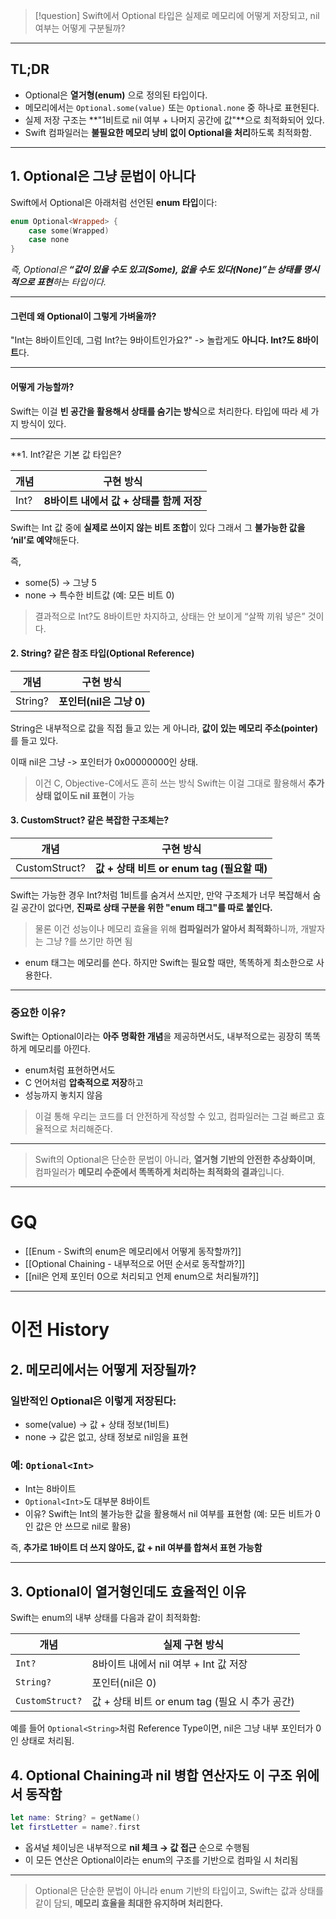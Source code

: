   
> [!question]
> Swift에서 Optional 타입은 실제로 메모리에 어떻게 저장되고, nil 여부는 어떻게 구분될까?

---

## TL;DR
- Optional은 **열거형(enum)** 으로 정의된 타입이다.
- 메모리에서는 `Optional.some(value)` 또는 `Optional.none` 중 하나로 표현된다.
- 실제 저장 구조는 **"1비트로 nil 여부 + 나머지 공간에 값"**으로 최적화되어 있다.
- Swift 컴파일러는 **불필요한 메모리 낭비 없이 Optional을 처리**하도록 최적화함.

---

## 1. Optional은 그냥 문법이 아니다

Swift에서 Optional은 아래처럼 선언된 **enum 타입**이다:
```swift
enum Optional<Wrapped> {
    case some(Wrapped)
    case none
}
```

*즉, Optional은 **“값이 있을 수도 있고(Some), 없을 수도 있다(None)”는 상태를 명시적으로 표현**하는 타입이다.*

---

#### 그런데 왜 Optional이 그렇게 가벼울까?

"Int는 8바이트인데, 그럼 Int?는 9바이트인가요?"
-> 놀랍게도 **아니다. Int?도 8바이트**다.

---

#### 어떻게 가능할까?

Swift는 이걸 **빈 공간을 활용해서 상태를 숨기는 방식**으로 처리한다.
타입에 따라 세 가지 방식이 있다.

---


**1. Int?같은 기본 값 타입은?

|**개념**|**구현 방식**|
|---|---|
|Int?|**8바이트 내에서 값 + 상태를 함께 저장**|
Swift는 Int 값 중에 **실제로 쓰이지 않는 비트 조합**이 있다
그래서 그 **불가능한 값을 ‘nil’로 예약**해둔다.

즉,
- some(5) → 그냥 5
- none → 특수한 비트값 (예: 모든 비트 0)
 > 결과적으로 Int?도 8바이트만 차지하고, 상태는 안 보이게 “살짝 끼워 넣은” 것이다.


#### 2. String? 같은 참조 타입(Optional Reference)

| **개념**  | **구현 방식**          |
| ------- | ------------------ |
| String? | **포인터(nil은 그냥 0)** |

String은 내부적으로 값을 직접 들고 있는 게 아니라,
**값이 있는 메모리 주소(pointer)** 를 들고 있다.

이때 nil은 그냥 -> 포인터가 0x00000000인 상태.

> 이건 C, Objective-C에서도 흔히 쓰는 방식
> Swift는 이걸 그대로 활용해서 **추가 상태 없이도 nil 표현**이 가능


#### 3. **CustomStruct?** 같은 복잡한 구조체는?
|**개념**|**구현 방식**|
|---|---|
|CustomStruct?|**값 + 상태 비트 or enum tag (필요할 때)**|

Swift는 가능한 경우 Int?처럼 1비트를 숨겨서 쓰지만,
만약 구조체가 너무 복잡해서 숨길 공간이 없다면,
**진짜로 상태 구분을 위한 "enum 태그"를 따로 붙인다.**

> 물론 이건 성능이나 메모리 효율을 위해 **컴파일러가 알아서 최적화**하니까,
> 개발자는 그냥 ?를 쓰기만 하면 됨


- enum 태그는 메모리를 쓴다. 하지만 Swift는 필요할 때만, 똑똑하게 최소한으로 사용한다.

---

### 중요한 이유?
Swift는 Optional이라는 **아주 명확한 개념**을 제공하면서도,
내부적으로는 굉장히 똑똑하게 메모리를 아낀다.

- enum처럼 표현하면서도
- C 언어처럼 **압축적으로 저장**하고
- 성능까지 놓치지 않음

> 이걸 통해 우리는 코드를 더 안전하게 작성할 수 있고,
> 컴파일러는 그걸 빠르고 효율적으로 처리해준다.

---

> Swift의 Optional은 단순한 문법이 아니라,
> **열거형 기반의 안전한 추상화이며**,
> 컴파일러가 **메모리 수준에서 똑똑하게 처리하는 최적화의 결과**입니다.

---
# GQ
- [[Enum - Swift의 enum은 메모리에서 어떻게 동작할까?]]
- [[Optional Chaining - 내부적으로 어떤 순서로 동작할까?]]
- [[nil은 언제 포인터 0으로 처리되고 언제 enum으로 처리될까?]]

---
# 이전 History
## **2. 메모리에서는 어떻게 저장될까?**

### **일반적인 Optional은 이렇게 저장된다:**

- some(value) → 값 + 상태 정보(1비트)
- none → 값은 없고, 상태 정보로 nil임을 표현

### **예:** `Optional<Int>`

- Int는 8바이트
- `Optional<Int>`도 대부분 8바이트
- 이유? Swift는 Int의 불가능한 값을 활용해서 nil 여부를 표현함 (예: 모든 비트가 0인 값은 안 쓰므로 nil로 활용)

즉, **추가로 1바이트 더 쓰지 않아도, 값 + nil 여부를 합쳐서 표현 가능함**

---

## **3. Optional이 열거형인데도 효율적인 이유**

Swift는 enum의 내부 상태를 다음과 같이 최적화함:

| **개념**          | **실제 구현 방식**                       |
| --------------- | ---------------------------------- |
| `Int?`          | 8바이트 내에서 nil 여부 + Int 값 저장         |
| `String?`       | 포인터(nil은 0)                        |
| `CustomStruct?` | 값 + 상태 비트 or enum tag (필요 시 추가 공간) |

예를 들어 `Optional<String>`처럼 Reference Type이면,
nil은 그냥 내부 포인터가 0인 상태로 처리됨.

## **4. Optional Chaining과 nil 병합 연산자도 이 구조 위에서 동작함**

```swift
let name: String? = getName()
let firstLetter = name?.first
```
- 옵셔널 체이닝은 내부적으로 **nil 체크 → 값 접근** 순으로 수행됨
- 이 모든 연산은 Optional이라는 enum의 구조를 기반으로 컴파일 시 처리됨

---
> Optional은 단순한 문법이 아니라 enum 기반의 타입이고,
> Swift는 값과 상태를 같이 담되, **메모리 효율을 최대한 유지하며 처리한다.**




